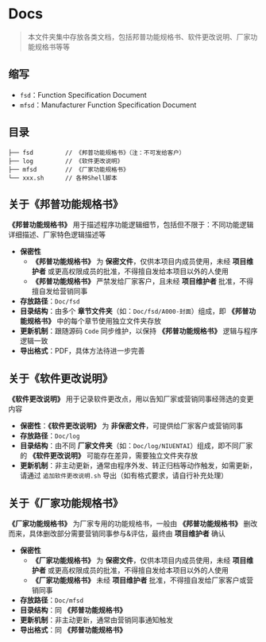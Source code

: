 # Docs

> 本文件夹集中存放各类文档，包括邦普功能规格书、软件更改说明、厂家功能规格书等等

## 缩写

- `fsd`：Function Specification Document
- `mfsd`：Manufacturer Function Specification Document

## 目录

```
├── fsd         // 《邦普功能规格书》（注：不可发给客户）
├── log         // 《软件更改说明》
├── mfsd        // 《厂家功能规格书》
└── xxx.sh      // 各种Shell脚本
```

## 关于《邦普功能规格书》

**《邦普功能规格书》** 用于描述程序功能逻辑细节，包括但不限于：不同功能逻辑详细描述、厂家特色逻辑描述等

- **保密性**
  - **《邦普功能规格书》** 为 **保密文件**，仅供本项目内成员使用，未经 **项目维护者** 或更高权限成员的批准，不得擅自发给本项目以外的人使用
  - **《邦普功能规格书》** 严禁发给厂家客户，且未经 **项目维护者** 批准，不得擅自发给营销同事
- **存放路径**：`Doc/fsd`
- **目录结构**：由多个 **章节文件夹**（如：`Doc/fsd/A000-封面`）组成，即 **《邦普功能规格书》** 中的每个章节使用独立文件夹存放
- **更新机制**：跟随源码 `Code` 同步维护，以保持 **《邦普功能规格书》** 逻辑与程序逻辑一致
- **导出格式**：PDF，具体方法待进一步完善


## 关于《软件更改说明》

**《软件更改说明》** 用于记录软件更改点，用以告知厂家或营销同事经筛选的变更内容

- **保密性**：**《软件更改说明》** 为 **非保密文件**，可提供给厂家客户或营销同事
- **存放路径**：`Doc/log`
- **目录结构**：由不同 **厂家文件夹**（如：`Doc/log/NIUENTAI`）组成，即不同厂家的 **《软件更改说明》** 可能存在差异，需要独立文件夹存放
- **更新机制**：非主动更新，通常由程序外发、转正归档等动作触发，如需更新，请通过 `追加软件更改说明.sh` 导出（如有格式要求，请自行补充处理）


## 关于《厂家功能规格书》

**《厂家功能规格书》** 为厂家专用的功能规格书，一般由 **《邦普功能规格书》** 删改而来，具体删改部分需要营销同事参与&评估，最终由 **项目维护者** 确认

- **保密性**
  - **《厂家功能规格书》** 为 **保密文件**，仅供本项目内成员使用，未经 **项目维护者** 或更高权限成员的批准，不得擅自发给本项目以外的人使用
  - **《厂家功能规格书》** 未经 **项目维护者** 批准，不得擅自发给厂家客户或营销同事
- **存放路径**：`Doc/mfsd`
- **目录结构**：同 **《邦普功能规格书》**
- **更新机制**：非主动更新，通常由营销同事通知触发
- **导出格式**：同  **《邦普功能规格书》**
